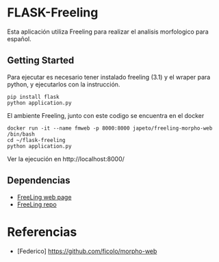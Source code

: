# FLASK-Freeling
Esta aplicación utiliza Freeling para realizar el analisis morfologico para español.

## Getting Started
Para ejecutar es necesario tener instalado freeling (3.1) y el wraper para python, y ejecutarlos con la instrucción.

```{r, engine='bash', count_lines}
pip install flask
python application.py
```
El ambiente Freeling, junto con este codigo se encuentra en el docker 

```{r, engine='bash', count_lines}
docker run -it --name fmweb -p 8000:8000 japeto/freeling-morpho-web /bin/bash
cd ~/flask-freeling
python application.py
```

Ver la ejecución en http://localhost:8000/

## Dependencias
- [FreeLing web page](http://nlp.cs.upc.edu/freeling) 
- [FreeLing repo](https://github.com/TALP-UPC/FreeLing) 


# Referencias
- [Federico] https://github.com/ficolo/morpho-web



